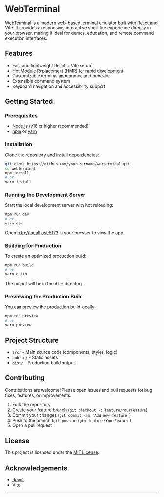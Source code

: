 # WebTerminal

WebTerminal is a modern web-based terminal emulator built with React and Vite. It provides a responsive, interactive shell-like experience directly in your browser, making it ideal for demos, education, and remote command execution interfaces.

## Features

- Fast and lightweight React + Vite setup
- Hot Module Replacement (HMR) for rapid development
- Customizable terminal appearance and behavior
- Extensible command system
- Keyboard navigation and accessibility support

## Getting Started

### Prerequisites

- [Node.js](https://nodejs.org/) (v16 or higher recommended)
- [npm](https://www.npmjs.com/) or [yarn](https://yarnpkg.com/)

### Installation

Clone the repository and install dependencies:

```bash
git clone https://github.com/yourusername/webterminal.git
cd webterminal
npm install
# or
yarn install
```

### Running the Development Server

Start the local development server with hot reloading:

```bash
npm run dev
# or
yarn dev
```

Open [http://localhost:5173](http://localhost:5173) in your browser to view the app.

### Building for Production

To create an optimized production build:

```bash
npm run build
# or
yarn build
```

The output will be in the `dist` directory.

### Previewing the Production Build

You can preview the production build locally:

```bash
npm run preview
# or
yarn preview
```

## Project Structure

- `src/` - Main source code (components, styles, logic)
- `public/` - Static assets
- `dist/` - Production build output

## Contributing

Contributions are welcome! Please open issues and pull requests for bug fixes, features, or improvements.

1. Fork the repository
2. Create your feature branch (`git checkout -b feature/YourFeature`)
3. Commit your changes (`git commit -am 'Add new feature'`)
4. Push to the branch (`git push origin feature/YourFeature`)
5. Open a pull request

## License

This project is licensed under the [MIT License](LICENSE).

## Acknowledgements

- [React](https://react.dev/)
- [Vite](https://vitejs.dev/)


---
